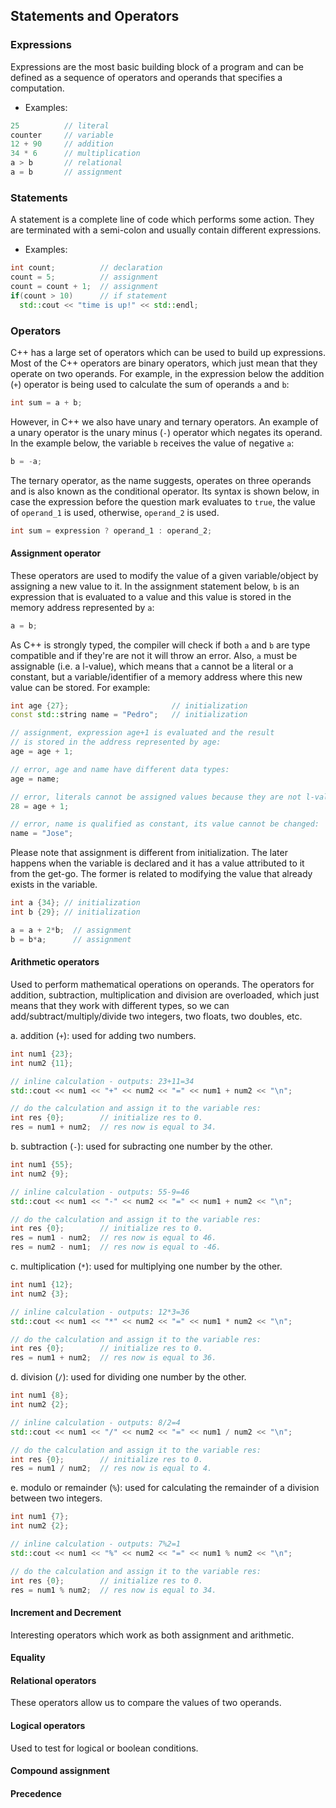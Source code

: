 ## Statements and Operators

### Expressions

Expressions are the most basic building block of a program and can be defined as a sequence of operators and operands that specifies a computation.

- Examples:

```c++
25          // literal
counter     // variable
12 + 90     // addition
34 * 6      // multiplication
a > b       // relational
a = b       // assignment
```

### Statements

A statement is a complete line of code which performs some action. They are terminated with a semi-colon and usually contain different expressions.

- Examples:

```c++
int count;          // declaration
count = 5;          // assignment
count = count + 1;  // assignment
if(count > 10)      // if statement
  std::cout << "time is up!" << std::endl;
```

### Operators

C++ has a large set of operators which can be used to build up expressions. Most of the C++ operators are binary operators, which just mean that they operate on two operands. For example, in the expression below the addition (`+`) operator is being used to calculate the sum of operands `a` and `b`:

```c++
int sum = a + b;
```

However, in C++ we also have unary and ternary operators. An example of a unary operator is the unary minus (`-`) operator which negates its operand. In the example below, the variable `b` receives the value of negative `a`:

```c++
b = -a;
```

The ternary operator, as the name suggests, operates on three operands and is also known as the conditional operator. Its syntax is shown below, in case the expression before the question mark evaluates to `true`, the value of `operand_1` is used, otherwise, `operand_2` is used.

```c++
int sum = expression ? operand_1 : operand_2;
```

#### Assignment operator

These operators are used to modify the value of a given variable/object by assigning a new value to it. In the assignment statement below, `b` is an expression that is evaluated to a value and this value is stored in the memory address represented by `a`:

```c++
a = b;
```

As C++ is strongly typed, the compiler will check if both `a` and `b` are type compatible and if they're are not it will throw an error. Also, `a` must be assignable (i.e. a l-value), which means that `a` cannot be a literal or a constant, but a variable/identifier of a memory address where this new value can be stored. For example:

```c++
int age {27};                       // initialization
const std::string name = "Pedro";   // initialization

// assignment, expression age+1 is evaluated and the result
// is stored in the address represented by age:
age = age + 1;

// error, age and name have different data types:
age = name;

// error, literals cannot be assigned values because they are not l-values,// they don't have a location in memory:
28 = age + 1;

// error, name is qualified as constant, its value cannot be changed:
name = "Jose";
```

Please note that assignment is different from initialization. The later happens when the variable is declared and it has a value attributed to it from the get-go. The former is related to modifying the value that already exists in the variable.

```c++
int a {34}; // initialization
int b {29}; // initialization

a = a + 2*b;  // assignment
b = b*a;      // assignment
```

#### Arithmetic operators

Used to perform mathematical operations on operands. The operators for addition, subtraction, multiplication and division are overloaded, which just means that they work with different types, so we can add/subtract/multiply/divide two integers, two floats, two doubles, etc.

a. addition (`+`): used for adding two numbers.

```c++
int num1 {23};
int num2 {11};

// inline calculation - outputs: 23+11=34
std::cout << num1 << "+" << num2 << "=" << num1 + num2 << "\n";

// do the calculation and assign it to the variable res:
int res {0};        // initialize res to 0.
res = num1 + num2;  // res now is equal to 34.
```

b. subtraction (`-`): used for subracting one number by the other.

```c++
int num1 {55};
int num2 {9};

// inline calculation - outputs: 55-9=46
std::cout << num1 << "-" << num2 << "=" << num1 + num2 << "\n";

// do the calculation and assign it to the variable res:
int res {0};        // initialize res to 0.
res = num1 - num2;  // res now is equal to 46.
res = num2 - num1;  // res now is equal to -46.
```

c. multiplication (`*`): used for multiplying one number by the other.

```c++
int num1 {12};
int num2 {3};

// inline calculation - outputs: 12*3=36
std::cout << num1 << "*" << num2 << "=" << num1 * num2 << "\n";

// do the calculation and assign it to the variable res:
int res {0};        // initialize res to 0.
res = num1 + num2;  // res now is equal to 36.
```

d. division (`/`): used for dividing one number by the other.

```c++
int num1 {8};
int num2 {2};

// inline calculation - outputs: 8/2=4
std::cout << num1 << "/" << num2 << "=" << num1 / num2 << "\n";

// do the calculation and assign it to the variable res:
int res {0};        // initialize res to 0.
res = num1 / num2;  // res now is equal to 4.
```

e. modulo or remainder (`%`): used for calculating the remainder of a division between two integers.

```c++
int num1 {7};
int num2 {2};

// inline calculation - outputs: 7%2=1
std::cout << num1 << "%" << num2 << "=" << num1 % num2 << "\n";

// do the calculation and assign it to the variable res:
int res {0};        // initialize res to 0.
res = num1 % num2;  // res now is equal to 34.
```

#### Increment and Decrement

Interesting operators which work as both assignment and arithmetic.

#### Equality

#### Relational operators

These operators allow us to compare the values of two operands.

#### Logical operators

Used to test for logical or boolean conditions.

#### Compound assignment

#### Precedence
